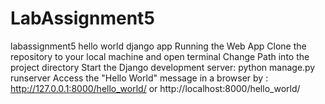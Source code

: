 # LabAssignment5
labassignment5 hello world django app Running the Web App
Clone the repository to your local machine and open terminal
Change Path into the project directory
Start the Django development server: python manage.py runserver
Access the "Hello World" message in a browser by : http://127.0.0.1:8000/hello_world/ or http://localhost:8000/hello_world/
